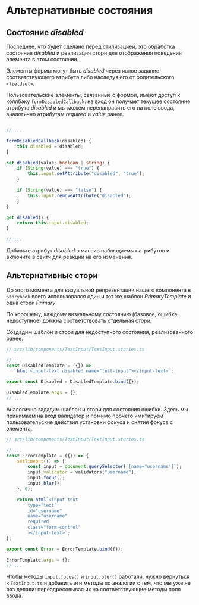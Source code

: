 # Альтернативные состояния

## Состояние *disabled*

Последнее, что будет сделано перед стилизацией, это обработка состояния *disabled* и реализация стори для отображения поведения элемента в этом состоянии.

Элементы формы могут быть *disabled* через явное задание соответствующего атрибута либо наследуя его от родительского `<fieldset>`.

Пользовательские элементы, связанные с формой, имеют доступ к коллбэку `formDisabledCallback`: на вход он получает текущее состояние атрибута *disabled* и мы можем перенаправить его на поле ввода, аналогично атрибутам *required* и *value* ранее.

```ts

// ...

formDisabledCallback(disabled) {
    this.disabled = disabled;
}

set disabled(value: boolean | string) {
    if (String(value) === "true") {
        this.input.setAttribute("disabled", "true");
	}

	if (String(value) === "false") {
        this.input.removeAttribute("disabled");
	}
}

get disabled() {
    return this.input.disabled;
}

// ...
```

Добавьте атрибут *disabled* в массив наблюдаемых атрибутов и включите в свитч для реакции на его изменения.


## Альтернативные стори

До этого момента для визуальной репрезентации нашего компонента в `Storybook` всего использовался один и тот же шаблон *PrimaryTemplate* и одна стори *Primary*.

По хорошему, каждому визуальному состоянию (базовое, ошибка, недоступное) должна соответствовать отдельная стори.

Создадим шаблон и стори для недоступного состояния, реализованного ранее.

```ts
// src/lib/components/TextInput/TextInput.stories.ts

// ...
const DisabledTemplate = ({}) =>
    html`<input-text disabled name="test-input"></input-text>`;

export const Disabled = DisabledTemplate.bind({});

DisabledTemplate.args = {};
// ...
```

Аналогично зададим шаблон и стори для состояния ошибки. Здесь мы принимаем на вход валидатор и помимо прочего имитируем пользовательские действия установки фокуса и снятия фокуса с элемента.

```ts
// src/lib/components/TextInput/TextInput.stories.ts

// ...
const ErrorTemplate = ({}) => {
    setTimeout(() => {
        const input = document.querySelector(`[name="username"]`);
        input.validator = validators["username"];
        input.focus();
        input.blur();
    }, 0);

    return html`<input-text
        type="text"
        id="username"
        name="username"
        required
        class="form-control"
        ></input-text>`;
};

export const Error = ErrorTemplate.bind({});

ErrorTemplate.args = {};
// ...
```

Чтобы методы `input.focus()` и `input.blur()` работали, нужно вернуться к `TextInput.ts` и добавить эти методы по аналогии с тем, что мы уже не раз делали: переадресовывая их на соответствующие методы поля ввода.
